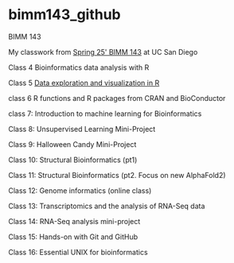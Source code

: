 # bimm143_github
BIMM 143 

My classwork from [Spring 25' BIMM 143](https://bioboot.github.io/bimm143_S25/schedule/) at UC San Diego 

Class 4 Bioinformatics data analysis with R 

Class 5 [Data exploration and visualization in R](http://localhost:3374/BIMM%20class%2005_files/BIMM%20class%2005.md)

class 6 R functions and R packages from CRAN and BioConductor

class 7: Introduction to machine learning for Bioinformatics

Class 8: Unsupervised Learning Mini-Project

Class 9: Halloween Candy Mini-Project

Class 10: Structural Bioinformatics (pt1)

Class 11: Structural Bioinformatics (pt2. Focus on new AlphaFold2)

Class 12: Genome informatics (online class)

Class 13: Transcriptomics and the analysis of RNA-Seq data

Class 14: RNA-Seq analysis mini-project

Class 15: Hands-on with Git and GitHub

Class 16:  Essential UNIX for bioinformatics




